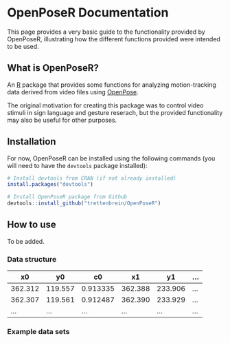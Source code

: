 # OpenPoseR Documentation

This page provides a very basic guide to the functionality provided by OpenPoseR, illustrating how the different functions provided were intended to be used.

## What is OpenPoseR?

An [R](https://www.r-project.org) package that provides some functions for analyzing motion-tracking data derived from video files using [OpenPose](https://github.com/CMU-Perceptual-Computing-Lab/openpose).

The original motivation for creating this package was to control video stimuli in sign language and gesture reserach, but the provided functionality may also be useful for other purposes.

## Installation  

For now, OpenPoseR can be installed using the following commands (you will need to have the ``devtools`` package installed):

```r
# Install devtools from CRAN (if not already installed)
install.packages("devtools")

# Install OpenPoseR package from Github
devtools::install_github("trettenbrein/OpenPoseR")
```

## How to use

To be added.

### Data structure

x0       |       y0 |       c0 |       x1 |       y1 | &hellip;
---------|----------|----------|----------|----------|---------
362.312  |  119.557 | 0.913335 |  362.388 |  233.906 | &hellip;
362.307  |  119.561 | 0.912487 |  362.390 |  233.929 | &hellip;
&hellip; | &hellip; | &hellip; | &hellip; | &hellip; | &hellip;

### Example data sets

